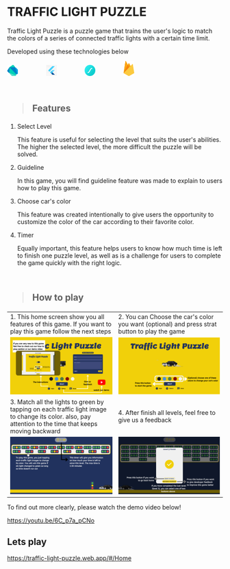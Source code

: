 # TRAFFIC LIGHT PUZZLE 

Traffic Light Puzzle is a puzzle game that trains the user's logic to match the colors of a series of connected traffic lights with a certain time limit.

Developed using these technologies below <br>

<a href="https://dart.dev/"><img src = "assets/images/dart.png" style="width:5%; margin-right:30px" alt="Dart"></a> &nbsp; &nbsp; &nbsp; &nbsp;
<a href="https://flutter.dev/"><img src = "assets/images/logoflutter.jpg"  alt="Flutter" style="width:5%; margin-right:30px" ></a> &nbsp; &nbsp; &nbsp; &nbsp;
<a href="https://firebase.google.com/"><img src = "assets/images/lottie.svg" alt="Lottie Files" style="width:5%; margin-right:30px" ></a> &nbsp; &nbsp; &nbsp; &nbsp;
<a href="https://firebase.google.com/"><img src = "assets/images/firebase.svg" alt="Firebase" style="width:5%; margin-right:30px" ></a> &nbsp; &nbsp; &nbsp; &nbsp;


<br>

<h2><blockquote> <b> Features </b></blockquote></h2>

1. Select Level
     <p>This feature is useful for selecting the level that suits the user's abilities. The higher the selected level, the more difficult the puzzle will be solved. </p>

4. Guideline
     <p>In this game, you will find guideline feature was made to explain to users how to play this game.</p>

2. Choose car's color
     <p>This feature was created intentionally to give users the opportunity to customize the color of the car according to their favorite color.</p>

3. Timer
     <p>Equally important, this feature helps users to know how much time is left to finish one puzzle level, as well as is a challenge for users to complete the game quickly with the right logic. </p>

<br>

<h2><blockquote> <b> How to play </b></blockquote></h2>

<table>
     <tr>
          <td>1. This home screen show you all features of this game. If you want to play this game follow the next steps</td>
          <td>2. You can Choose the car's color you want (optional) and press strat button to play the game </td>
     </tr>
     <tr>
          <td><img src="assets/images/howtoplay1.png" width="100%"/></td>
          <td><img src="assets/images/howtoplay2.png" width="100%"/></td>
     </tr>
     <tr>
          <td>3. Match all the lights to green by tapping on each traffic light image to change its color. also, pay attention to the time that keeps moving backward</td>
          <td>4. After finish all levels, feel free to give us a feedback </td>
     </tr>
     <tr>
          <td><img src="assets/images/howtoplay4.png" width="100%"/></td>
          <td><img src="assets/images/howtoplay7.png" width="100%"/></td>
     </tr>
     
</table>

To find out more clearly, please watch the demo video below! 

https://youtu.be/6C_p7a_pCNo

## Lets play
https://traffic-light-puzzle.web.app/#/Home






